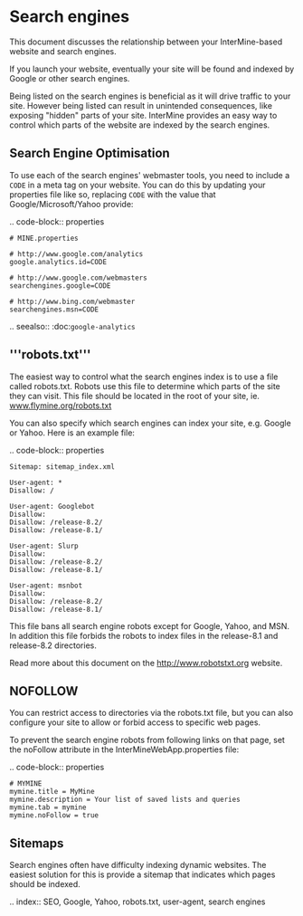 Search engines
================================

This document discusses the relationship between your InterMine-based website and search engines.


If you launch your website, eventually your site will be found and indexed by Google or other search engines.  

Being listed on the search engines is beneficial as it will drive traffic to your site.  However being listed can result in unintended consequences, like exposing "hidden" parts of your site.  InterMine provides an easy way to control which parts of the website are indexed by the search engines.

Search Engine Optimisation
-------------------------------

To use each of the search engines' webmaster tools, you need to include a `CODE` in a meta tag on your website.  You can do this by updating your properties file like so, replacing `CODE` with the value that Google/Microsoft/Yahoo provide:

.. code-block:: properties

	# MINE.properties

	# http://www.google.com/analytics
	google.analytics.id=CODE

	# http://www.google.com/webmasters
	searchengines.google=CODE

	# http://www.bing.com/webmaster
	searchengines.msn=CODE

.. seealso:: :doc:`google-analytics`

'''robots.txt'''
-------------------------------

The easiest way to control what the search engines index is to use a file called robots.txt.  Robots use this file to determine which parts of the site they can visit.  This file should be located in the root of your site, ie. www.flymine.org/robots.txt

You can also specify which search engines can index your site, e.g. Google or Yahoo.  Here is an example file:

.. code-block:: properties

	Sitemap: sitemap_index.xml

	User-agent: *
	Disallow: /

	User-agent: Googlebot
	Disallow:
	Disallow: /release-8.2/
	Disallow: /release-8.1/

	User-agent: Slurp
	Disallow:
	Disallow: /release-8.2/
	Disallow: /release-8.1/

	User-agent: msnbot
	Disallow:
	Disallow: /release-8.2/
	Disallow: /release-8.1/


This file bans all search engine robots except for Google, Yahoo, and MSN.  In addition this file forbids the robots to index files in the release-8.1 and release-8.2 directories.

Read more about this document on the http://www.robotstxt.org website.

NOFOLLOW
-------------------------------

You can restrict access to directories via the robots.txt file, but you can also configure your site to allow or forbid access to specific web pages.

To prevent the search engine robots from following links on that page, set the noFollow attribute in the InterMineWebApp.properties file:

.. code-block:: properties

	# MYMINE
	mymine.title = MyMine
	mymine.description = Your list of saved lists and queries
	mymine.tab = mymine
	mymine.noFollow = true


Sitemaps
---------------------

Search engines often have difficulty indexing dynamic websites.  The easiest solution for this is provide a sitemap that indicates which pages should be indexed.


.. index:: SEO, Google, Yahoo, robots.txt, user-agent, search engines
